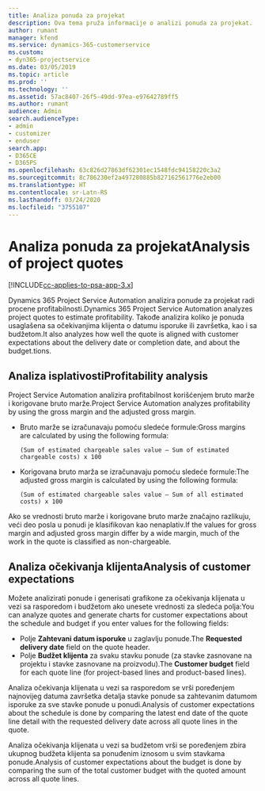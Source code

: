 ```yaml
---
title: Analiza ponuda za projekat
description: Ova tema pruža informacije o analizi ponuda za projekat.
author: rumant
manager: kfend
ms.service: dynamics-365-customerservice
ms.custom:
- dyn365-projectservice
ms.date: 03/05/2019
ms.topic: article
ms.prod: ''
ms.technology: ''
ms.assetid: 57ac8407-26f5-49dd-97ea-e97642789ff5
ms.author: rumant
audience: Admin
search.audienceType:
- admin
- customizer
- enduser
search.app:
- D365CE
- D365PS
ms.openlocfilehash: 63c826d27863df62301ec1548fdc94158220c3a2
ms.sourcegitcommit: 8c786230ef2a497280885b827162561776e2eb00
ms.translationtype: HT
ms.contentlocale: sr-Latn-RS
ms.lasthandoff: 03/24/2020
ms.locfileid: "3755107"
---
```

# <a name="analysis-of-project-quotes"></a><span data-ttu-id="ffd78-103">Analiza ponuda za projekat</span><span class="sxs-lookup"><span data-stu-id="ffd78-103">Analysis of project quotes</span></span>

[!INCLUDE[cc-applies-to-psa-app-3.x](../includes/cc-applies-to-psa-app-3x.md)]

<span data-ttu-id="ffd78-104">Dynamics 365 Project Service Automation analizira ponude za projekat radi procene profitabilnosti.</span><span class="sxs-lookup"><span data-stu-id="ffd78-104">Dynamics 365 Project Service Automation analyzes project quotes to estimate profitability.</span></span> <span data-ttu-id="ffd78-105">Takođe analizira koliko je ponuda usaglašena sa očekivanjima klijenta o datumu isporuke ili završetka, kao i sa budžetom.</span><span class="sxs-lookup"><span data-stu-id="ffd78-105">It also analyzes how well the quote is aligned with customer expectations about the delivery date or completion date, and about the budget.tions.</span></span>

## <a name="profitability-analysis"></a><span data-ttu-id="ffd78-106">Analiza isplativosti</span><span class="sxs-lookup"><span data-stu-id="ffd78-106">Profitability analysis</span></span>

<span data-ttu-id="ffd78-107">Project Service Automation analizira profitabilnost korišćenjem bruto marže i korigovane bruto marže.</span><span class="sxs-lookup"><span data-stu-id="ffd78-107">Project Service Automation analyzes profitability by using the gross margin and the adjusted gross margin.</span></span>

- <span data-ttu-id="ffd78-108">Bruto marže se izračunavaju pomoću sledeće formule:</span><span class="sxs-lookup"><span data-stu-id="ffd78-108">Gross margins are calculated by using the following formula:</span></span>

  `
    (Sum of estimated chargeable sales value – Sum of estimated chargeable costs) x 100
  `
- <span data-ttu-id="ffd78-109">Korigovana bruto marža se izračunavaju pomoću sledeće formule:</span><span class="sxs-lookup"><span data-stu-id="ffd78-109">The adjusted gross margin is calculated by using the following formula:</span></span>

  `
    (Sum of estimated chargeable sales value – Sum of all estimated costs) x 100
  `

<span data-ttu-id="ffd78-110">Ako se vrednosti bruto marže i korigovane bruto marže značajno razlikuju, veći deo posla u ponudi je klasifikovan kao nenaplativ.</span><span class="sxs-lookup"><span data-stu-id="ffd78-110">If the values for gross margin and adjusted gross margin differ by a wide margin, much of the work in the quote is classified as non-chargeable.</span></span>

## <a name="analysis-of-customer-expectations"></a><span data-ttu-id="ffd78-111">Analiza očekivanja klijenta</span><span class="sxs-lookup"><span data-stu-id="ffd78-111">Analysis of customer expectations</span></span>

<span data-ttu-id="ffd78-112">Možete analizirati ponude i generisati grafikone za očekivanja klijenata u vezi sa rasporedom i budžetom ako unesete vrednosti za sledeća polja:</span><span class="sxs-lookup"><span data-stu-id="ffd78-112">You can analyze quotes and generate charts for customer expectations about the schedule and budget if you enter values for the following fields:</span></span>

- <span data-ttu-id="ffd78-113">Polje **Zahtevani datum isporuke** u zaglavlju ponude.</span><span class="sxs-lookup"><span data-stu-id="ffd78-113">The **Requested delivery date** field on the quote header.</span></span>
- <span data-ttu-id="ffd78-114">Polje **Budžet klijenta** za svaku stavku ponude (za stavke zasnovane na projektu i stavke zasnovane na proizvodu).</span><span class="sxs-lookup"><span data-stu-id="ffd78-114">The **Customer budget** field for each quote line (for project-based lines and product-based lines).</span></span>

<span data-ttu-id="ffd78-115">Analiza očekivanja klijenata u vezi sa rasporedom se vrši poređenjem najnovijeg datuma završetka detalja stavke ponude sa zahtevanim datumom isporuke za sve stavke ponude u ponudi.</span><span class="sxs-lookup"><span data-stu-id="ffd78-115">Analysis of customer expectations about the schedule is done by comparing the latest end date of the quote line detail with the requested delivery date across all quote lines in the quote.</span></span>

<span data-ttu-id="ffd78-116">Analiza očekivanja klijenata u vezi sa budžetom vrši se poređenjem zbira ukupnog budžeta klijenta sa ponuđenim iznosom u svim stavkama ponude.</span><span class="sxs-lookup"><span data-stu-id="ffd78-116">Analysis of customer expectations about the budget is done by comparing the sum of the total customer budget with the quoted amount across all quote lines.</span></span>
